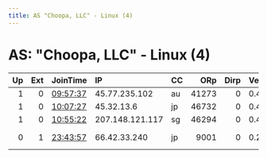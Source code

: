 ```yaml
---
title: AS "Choopa, LLC" - Linux (4)
---
```


# AS: "Choopa, LLC" - Linux (4)

|   Up |   Ext | JoinTime                                                                                            | IP              | CC   |   ORp |   Dirp | Version   | Contact                      | Nickname   |   eFamMembers |
|-----:|------:|:----------------------------------------------------------------------------------------------------|:----------------|:-----|------:|-------:|:----------|:-----------------------------|:-----------|--------------:|
|    1 |     0 | [09:57:37](https://metrics.torproject.org/rs.html#details/DBB31E245DF2B5C778F83816E3ABDB6FEEF09A8E) | 45.77.235.102   | au   | 41273 |      0 | 0.4.0.5   | None                         | Unnamed    |             1 |
|    1 |     0 | [10:07:27](https://metrics.torproject.org/rs.html#details/BE54F72270A6A8A34B5BF052DB85E32CC0240A84) | 45.32.13.6      | jp   | 46732 |      0 | 0.4.0.5   | None                         | Unnamed    |             1 |
|    1 |     0 | [10:55:22](https://metrics.torproject.org/rs.html#details/4131BEB2712AFD7A62B9537CA3AC0366A91DBBA6) | 207.148.121.117 | sg   | 46294 |      0 | 0.4.0.5   | None                         | Unnamed    |             1 |
|    0 |     1 | [23:43:57](https://metrics.torproject.org/rs.html#details/988FCFAED7D0CDEFD3D0E44EA0059696B5BE1689) | 66.42.33.240    | jp   |  9001 |      0 | 0.2.9.17  | Randn &lt;step@protonmail.co | step       |             1 |
